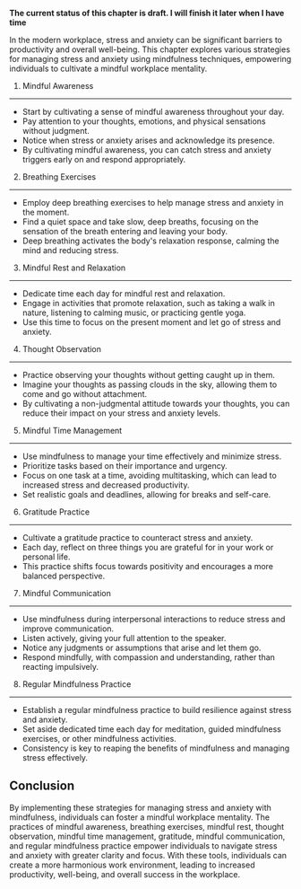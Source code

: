 **The current status of this chapter is draft. I will finish it later when I have time**

In the modern workplace, stress and anxiety can be significant barriers to productivity and overall well-being. This chapter explores various strategies for managing stress and anxiety using mindfulness techniques, empowering individuals to cultivate a mindful workplace mentality.

1. Mindful Awareness
--------------------

* Start by cultivating a sense of mindful awareness throughout your day.
* Pay attention to your thoughts, emotions, and physical sensations without judgment.
* Notice when stress or anxiety arises and acknowledge its presence.
* By cultivating mindful awareness, you can catch stress and anxiety triggers early on and respond appropriately.

2. Breathing Exercises
----------------------

* Employ deep breathing exercises to help manage stress and anxiety in the moment.
* Find a quiet space and take slow, deep breaths, focusing on the sensation of the breath entering and leaving your body.
* Deep breathing activates the body's relaxation response, calming the mind and reducing stress.

3. Mindful Rest and Relaxation
------------------------------

* Dedicate time each day for mindful rest and relaxation.
* Engage in activities that promote relaxation, such as taking a walk in nature, listening to calming music, or practicing gentle yoga.
* Use this time to focus on the present moment and let go of stress and anxiety.

4. Thought Observation
----------------------

* Practice observing your thoughts without getting caught up in them.
* Imagine your thoughts as passing clouds in the sky, allowing them to come and go without attachment.
* By cultivating a non-judgmental attitude towards your thoughts, you can reduce their impact on your stress and anxiety levels.

5. Mindful Time Management
--------------------------

* Use mindfulness to manage your time effectively and minimize stress.
* Prioritize tasks based on their importance and urgency.
* Focus on one task at a time, avoiding multitasking, which can lead to increased stress and decreased productivity.
* Set realistic goals and deadlines, allowing for breaks and self-care.

6. Gratitude Practice
---------------------

* Cultivate a gratitude practice to counteract stress and anxiety.
* Each day, reflect on three things you are grateful for in your work or personal life.
* This practice shifts focus towards positivity and encourages a more balanced perspective.

7. Mindful Communication
------------------------

* Use mindfulness during interpersonal interactions to reduce stress and improve communication.
* Listen actively, giving your full attention to the speaker.
* Notice any judgments or assumptions that arise and let them go.
* Respond mindfully, with compassion and understanding, rather than reacting impulsively.

8. Regular Mindfulness Practice
-------------------------------

* Establish a regular mindfulness practice to build resilience against stress and anxiety.
* Set aside dedicated time each day for meditation, guided mindfulness exercises, or other mindfulness activities.
* Consistency is key to reaping the benefits of mindfulness and managing stress effectively.

Conclusion
----------

By implementing these strategies for managing stress and anxiety with mindfulness, individuals can foster a mindful workplace mentality. The practices of mindful awareness, breathing exercises, mindful rest, thought observation, mindful time management, gratitude, mindful communication, and regular mindfulness practice empower individuals to navigate stress and anxiety with greater clarity and focus. With these tools, individuals can create a more harmonious work environment, leading to increased productivity, well-being, and overall success in the workplace.
